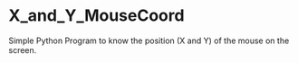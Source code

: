 # X_and_Y_MouseCoord
Simple Python Program to know the position (X and Y) of the mouse on the screen.
